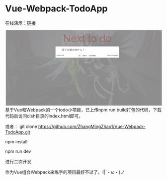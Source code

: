 # Vue-Webpack-TodoApp
在线演示：[链接](https://zhangmingzhao1.github.io/Vue-Webpack-TodoApp/dist/)

![demo图片](https://github.com/ZhangMingZhao1/Vue-Webpack-TodoApp/blob/master/demo.gif)
基于Vue和Webpack的一个todo小项目，已上传npm run build打包的代码，下载代码后访问dish目录的index.html即可。

或者：
git clone https://github.com/ZhangMingZhao1/Vue-Webpack-TodoApp.git

npm install

npm run dev 

进行二次开发


作为Vue组合Webpack来练手的项目最好不过了。(|´・ω・)ノ
